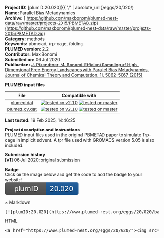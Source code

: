 **Project ID:** [plumID:20.020]({{ '/' | absolute_url }}eggs/20/020/)  
**Name:**  Parallel Bias Metadynamics  
**Archive:** [ https://github.com/maxbonomi/plumed-nest-data/raw/master/projects-2015/PBMETAD.zip](https://github.com/maxbonomi/plumed-nest-data/raw/master/projects-2015/PBMETAD.zip)  
**Category:**  methods  
**Keywords:**  pbmetad, trp-cage, folding  
**PLUMED version:**  2.2  
**Contributor:**  Max Bonomi  
**Submitted on:** 06 Jul 2020  
**Publication:** [J. Pfaendtner, M. Bonomi, Efficient Sampling of High-Dimensional Free-Energy Landscapes with Parallel Bias Metadynamics. Journal of Chemical Theory and Computation. 11, 5062–5067 (2015)](http://dx.doi.org/10.1021/acs.jctc.5b00846)  
  
**PLUMED input files**  
  
| File     | Compatible with |  
|:--------:|:--------:|  
| [plumed.dat](./data/plumed.dat.md) |  [![tested on v2.10](https://img.shields.io/badge/v2.10-passing-green.svg)](data/plumed.dat.plumed.stderr) [![tested on master](https://img.shields.io/badge/master-passing-green.svg)](data/plumed.dat.plumed_master.stderr) |  
| [plumed_cv.dat](./data/plumed_cv.dat.md) |  [![tested on v2.10](https://img.shields.io/badge/v2.10-passing-green.svg)](data/plumed_cv.dat.plumed.stderr) [![tested on master](https://img.shields.io/badge/master-passing-green.svg)](data/plumed_cv.dat.plumed_master.stderr) |  
  
**Last tested:**  19 Feb 2025, 14:46:25
  
**Project description and instructions**  
PLUMED input files used in the original PBMETAD paper to simulate Trp-cage in implicit solvent. A tpr file used with GROMACS version 5.05 is also included.

  
**Submission history**  
**[v1]** 06 Jul 2020: original submission  
  
**Badge**  
Click on the image below and get the code to add the badge to your website!  
<img src="./badge.svg" alt="plumeDnest:20.020" id="myBtn" class="badge">
<div id="myModal" class="modal">
  <div class="modal-content">
    <span class="close">&times;</span>
    Markdown<pre>[![plumID:20.020](https://www.plumed-nest.org/eggs/20/020/badge.svg)](https://www.plumed-nest.org/eggs/20/020/)</pre>
    HTML<pre>&lt;a href="https://www.plumed-nest.org/eggs/20/020/"&gt;&lt;img src="https://www.plumed-nest.org/eggs/20/020/badge.svg" alt="plumID:20.020"&gt;&lt;/a&gt;</pre>
  </div>
</div>
